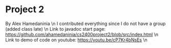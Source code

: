 # Project 2
By Alex Hamedaninia \n
I contributed everything since I do not have a group (added class late) \n
Link to javadoc start page: https://github.com/ahamedaninia/cs2400project2/blob/src/index.html \n
Link to demo of code on youtube: https://youtu.be/cP7Kr4bNsEs \n
